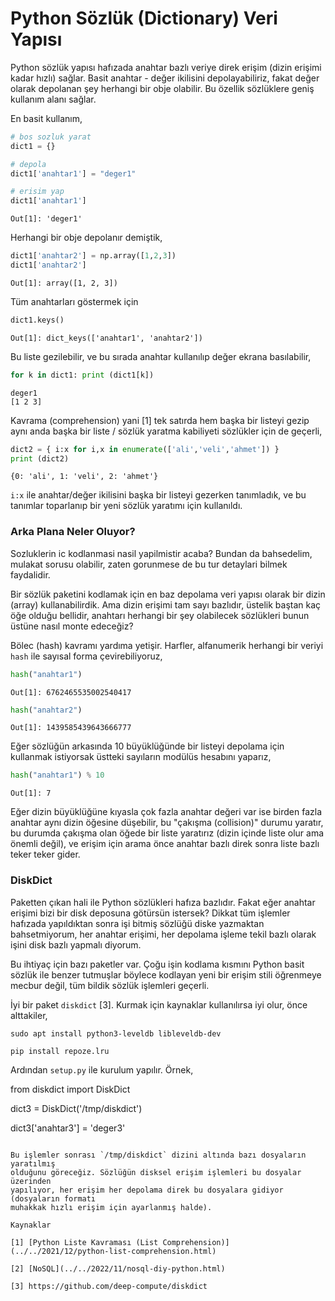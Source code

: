 # Python Sözlük (Dictionary) Veri Yapısı

Python sözlük yapısı hafızada anahtar bazlı veriye direk erişim (dizin
erişimi kadar hızlı) sağlar.  Basit anahtar - değer ikilisini
depolayabiliriz, fakat değer olarak depolanan şey herhangi bir obje
olabilir. Bu özellik sözlüklere geniş kullanım alanı sağlar.

En basit kullanım,

```python
# bos sozluk yarat
dict1 = {}

# depola
dict1['anahtar1'] = "deger1"

# erisim yap
dict1['anahtar1']
```

```text
Out[1]: 'deger1'
```

Herhangi bir obje depolanır demiştik,

```python
dict1['anahtar2'] = np.array([1,2,3])
dict1['anahtar2']
```

```text
Out[1]: array([1, 2, 3])
```

Tüm anahtarları göstermek için

```python
dict1.keys()
```

```text
Out[1]: dict_keys(['anahtar1', 'anahtar2'])
```

Bu liste gezilebilir, ve bu sırada anahtar kullanılıp değer ekrana basılabilir,

```python
for k in dict1: print (dict1[k])
```

```text
deger1
[1 2 3]
```

Kavrama (comprehension) yani [1] tek satırda hem başka bir listeyi gezip aynı
anda başka bir liste / sözlük yaratma kabiliyeti sözlükler için de geçerli,

```python
dict2 = { i:x for i,x in enumerate(['ali','veli','ahmet']) }
print (dict2)
```

```text
{0: 'ali', 1: 'veli', 2: 'ahmet'}
```

`i:x` ile anahtar/değer ikilisini başka bir listeyi gezerken tanımladık, ve
bu tanımlar toparlanıp bir yeni sözlük yaratımı için kullanıldı.

### Arka Plana Neler Oluyor?

Sozluklerin ic kodlanmasi nasil yapilmistir acaba? Bundan da bahsedelim, mulakat
sorusu olabilir, zaten gorunmese de bu tur detaylari bilmek faydalidir.

Bir sözlük paketini kodlamak için en baz depolama veri yapısı olarak bir dizin
(array) kullanabilirdik. Ama dizin erişimi tam sayı bazlıdır, üstelik baştan
kaç öğe olduğu bellidir, anahtarı herhangi bir şey olabilecek sözlükleri bunun
üstüne nasıl monte edeceğiz? 

Bölec (hash) kavramı yardıma yetişir. Harfler, alfanumerik herhangi
bir veriyi `hash` ile sayısal forma çevirebiliyoruz,

```python
hash("anahtar1")
```

```text
Out[1]: 6762465535002540417
```

```python
hash("anahtar2")
```

```text
Out[1]: 1439585439643666777
```

Eğer sözlüğün arkasında 10 büyüklüğünde bir listeyi depolama için kullanmak
istiyorsak üstteki sayıların modülüs hesabını yaparız, 

```python
hash("anahtar1") % 10
```

```text
Out[1]: 7
```

Eğer dizin büyüklüğüne kıyasla çok fazla anahtar değeri var ise birden fazla
anahtar aynı dizin öğesine düşebilir, bu "çakışma (collision)" durumu yaratır,
bu durumda çakışma olan öğede bir liste yaratırız (dizin içinde liste olur ama
önemli değil), ve erişim için arama önce anahtar bazlı direk sonra liste bazlı
teker teker gider. 

### DiskDict

Paketten çıkan hali ile Python sözlükleri hafıza bazlıdır. Fakat eğer anahtar
erişimi bizi bir disk deposuna götürsün istersek? Dikkat tüm işlemler hafızada
yapıldıktan sonra işi bitmiş sözlüğü diske yazmaktan bahsetmiyorum, her anahtar
erişimi, her depolama işleme tekil bazlı olarak işini disk bazlı yapmalı diyorum. 

Bu ihtiyaç için bazı paketler var. Çoğu işin kodlama kısmını Python
basit sözlük ile benzer tutmuşlar böylece kodlayan yeni bir erişim stili
öğrenmeye mecbur değil, tüm bildik sözlük işlemleri geçerli.

İyi bir paket `diskdict` [3]. Kurmak için kaynaklar kullanılırsa iyi
olur, önce alttakiler,

```
sudo apt install python3-leveldb libleveldb-dev

pip install repoze.lru
```

Ardından `setup.py` ile kurulum yapılır. Örnek,

from diskdict import DiskDict

dict3 = DiskDict('/tmp/diskdict')

dict3['anahtar3'] = 'deger3'
```

Bu işlemler sonrası `/tmp/diskdict` dizini altında bazı dosyaların yaratılmış
olduğunu göreceğiz. Sözlüğün disksel erişim işlemleri bu dosyalar üzerinden
yapılıyor, her erişim her depolama direk bu dosyalara gidiyor (dosyaların formatı
muhakkak hızlı erişim için ayarlanmış halde).

Kaynaklar

[1] [Python Liste Kavraması (List Comprehension)](../../2021/12/python-list-comprehension.html)

[2] [NoSQL](../../2022/11/nosql-diy-python.html)

[3] https://github.com/deep-compute/diskdict


